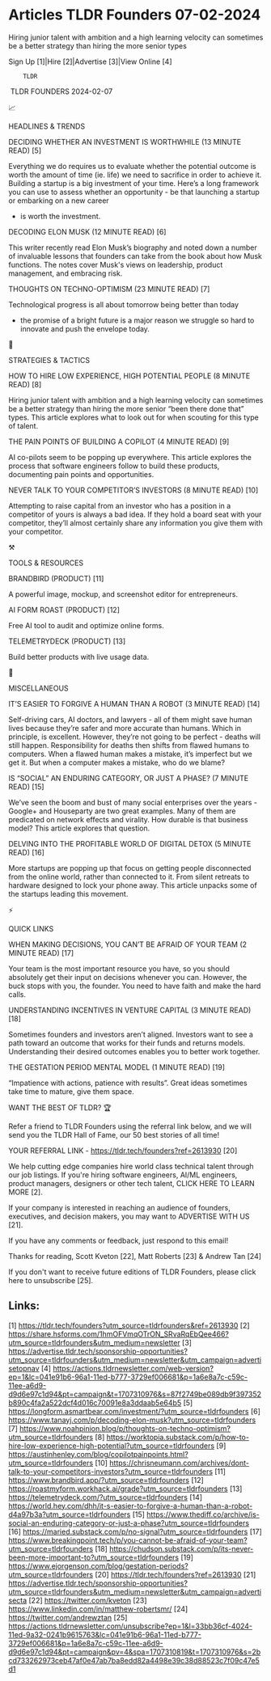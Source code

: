 # Articles TLDR Founders 07-02-2024

Hiring junior talent with ambition and a high learning velocity can
sometimes be a better strategy than hiring the more senior types  

Sign Up [1]|Hire [2]|Advertise [3]|View Online [4] 

		TLDR 

 TLDR FOUNDERS 2024-02-07

📈 

HEADLINES & TRENDS

 DECIDING WHETHER AN INVESTMENT IS WORTHWHILE (13 MINUTE READ) [5] 

 Everything we do requires us to evaluate whether the potential
outcome is worth the amount of time (ie. life) we need to sacrifice in
order to achieve it. Building a startup is a big investment of your
time. Here’s a long framework you can use to assess whether an
opportunity - be that launching a startup or embarking on a new career
- is worth the investment. 

 DECODING ELON MUSK (12 MINUTE READ) [6] 

 This writer recently read Elon Musk’s biography and noted down a
number of invaluable lessons that founders can take from the book
about how Musk functions. The notes cover Musk's views on leadership,
product management, and embracing risk. 

 THOUGHTS ON TECHNO-OPTIMISM (23 MINUTE READ) [7] 

 Technological progress is all about tomorrow being better than today
- the promise of a bright future is a major reason we struggle so hard
to innovate and push the envelope today. 

🧠 

STRATEGIES & TACTICS

 HOW TO HIRE LOW EXPERIENCE, HIGH POTENTIAL PEOPLE (8 MINUTE READ) [8]


 Hiring junior talent with ambition and a high learning velocity can
sometimes be a better strategy than hiring the more senior “been
there done that” types. This article explores what to look out for
when scouting for this type of talent. 

 THE PAIN POINTS OF BUILDING A COPILOT (4 MINUTE READ) [9] 

 AI co-pilots seem to be popping up everywhere. This article explores
the process that software engineers follow to build these products,
documenting pain points and opportunities. 

 NEVER TALK TO YOUR COMPETITOR’S INVESTORS (8 MINUTE READ) [10] 

 Attempting to raise capital from an investor who has a position in a
competitor of yours is always a bad idea. If they hold a board seat
with your competitor, they’ll almost certainly share any information
you give them with your competitor. 

⚒️ 

TOOLS & RESOURCES

 BRANDBIRD (PRODUCT) [11] 

 A powerful image, mockup, and screenshot editor for entrepreneurs. 

 AI FORM ROAST (PRODUCT) [12] 

 Free AI tool to audit and optimize online forms. 

 TELEMETRYDECK (PRODUCT) [13] 

 Build better products with live usage data. 

🎁 

MISCELLANEOUS

 IT’S EASIER TO FORGIVE A HUMAN THAN A ROBOT (3 MINUTE READ) [14] 

 Self-driving cars, AI doctors, and lawyers - all of them might save
human lives because they’re safer and more accurate than humans.
Which in principle, is excellent. However, they’re not going to be
perfect - deaths will still happen. Responsibility for deaths then
shifts from flawed humans to computers. When a flawed human makes a
mistake, it’s imperfect but we get it. But when a computer makes a
mistake, who do we blame? 

 IS “SOCIAL” AN ENDURING CATEGORY, OR JUST A PHASE? (7 MINUTE
READ) [15] 

 We’ve seen the boom and bust of many social enterprises over the
years - Google+ and Houseparty are two great examples. Many of them
are predicated on network effects and virality. How durable is that
business model? This article explores that question. 

 DELVING INTO THE PROFITABLE WORLD OF DIGITAL DETOX (5 MINUTE READ)
[16] 

 More startups are popping up that focus on getting people
disconnected from the online world, rather than connected to it. From
silent retreats to hardware designed to lock your phone away. This
article unpacks some of the startups leading this movement. 

⚡ 

QUICK LINKS

 WHEN MAKING DECISIONS, YOU CAN’T BE AFRAID OF YOUR TEAM (2 MINUTE
READ) [17] 

 Your team is the most important resource you have, so you should
absolutely get their input on decisions whenever you can. However, the
buck stops with you, the founder. You need to have faith and make the
hard calls. 

 UNDERSTANDING INCENTIVES IN VENTURE CAPITAL (3 MINUTE READ) [18] 

 Sometimes founders and investors aren’t aligned. Investors want to
see a path toward an outcome that works for their funds and returns
models. Understanding their desired outcomes enables you to better
work together. 

 THE GESTATION PERIOD MENTAL MODEL (1 MINUTE READ) [19] 

 “Impatience with actions, patience with results”. Great ideas
sometimes take time to mature, give them space. 

WANT THE BEST OF TLDR? 🏆

Refer a friend to TLDR Founders using the referral link below, and we
will send you the TLDR Hall of Fame, our 50 best stories of all time!

YOUR REFERRAL LINK - https://tldr.tech/founders?ref=2613930 [20]

 We help cutting edge companies hire world class technical talent
through our job listings. If you're hiring software engineers, AI/ML
engineers, product managers, designers or other tech talent, CLICK
HERE TO LEARN MORE [2]. 

If your company is interested in reaching an audience of founders,
executives, and decision makers, you may want to ADVERTISE WITH US
[21]. 

If you have any comments or feedback, just respond to this email! 

Thanks for reading, 
Scott Kveton [22], Matt Roberts [23] & Andrew Tan [24] 

If you don't want to receive future editions of TLDR Founders,
please click here to unsubscribe [25]. 

 

Links:
------
[1] https://tldr.tech/founders?utm_source=tldrfounders&ref=2613930
[2] https://share.hsforms.com/1hmOFVmqOTrON_SRvaRqEbQee466?utm_source=tldrfounders&utm_medium=newsletter
[3] https://advertise.tldr.tech/sponsorship-opportunities?utm_source=tldrfounders&utm_medium=newsletter&utm_campaign=advertisetopnav
[4] https://actions.tldrnewsletter.com/web-version?ep=1&lc=041e91b6-96a1-11ed-b777-3729ef006681&p=1a6e8a7c-c59c-11ee-a6d9-d9d6e97c1d94&pt=campaign&t=1707310976&s=87f2749be089db9f397352b890c4fa2a522dcf4d016c70091e8a3ddaab5e64b5
[5] https://longform.asmartbear.com/investment/?utm_source=tldrfounders
[6] https://www.tanayj.com/p/decoding-elon-musk?utm_source=tldrfounders
[7] https://www.noahpinion.blog/p/thoughts-on-techno-optimism?utm_source=tldrfounders
[8] https://worktopia.substack.com/p/how-to-hire-low-experience-high-potential?utm_source=tldrfounders
[9] https://austinhenley.com/blog/copilotpainpoints.html?utm_source=tldrfounders
[10] https://chrisneumann.com/archives/dont-talk-to-your-competitors-investors?utm_source=tldrfounders
[11] https://www.brandbird.app/?utm_source=tldrfounders
[12] https://roastmyform.workhack.ai/grade?utm_source=tldrfounders
[13] https://telemetrydeck.com/?utm_source=tldrfounders
[14] https://world.hey.com/dhh/it-s-easier-to-forgive-a-human-than-a-robot-d4a97b3a?utm_source=tldrfounders
[15] https://www.thediff.co/archive/is-social-an-enduring-category-or-just-a-phase?utm_source=tldrfounders
[16] https://maried.substack.com/p/no-signal?utm_source=tldrfounders
[17] https://www.breakingpoint.tech/p/you-cannot-be-afraid-of-your-team?utm_source=tldrfounders
[18] https://chudson.substack.com/p/its-never-been-more-important-to?utm_source=tldrfounders
[19] https://www.ejorgenson.com/blog/gestation-periods?utm_source=tldrfounders
[20] https://tldr.tech/founders?ref=2613930
[21] https://advertise.tldr.tech/sponsorship-opportunities?utm_source=tldrfounders&utm_medium=newsletter&utm_campaign=advertisecta
[22] https://twitter.com/kveton
[23] https://www.linkedin.com/in/matthew-robertsmr/
[24] https://twitter.com/andrewztan
[25] https://actions.tldrnewsletter.com/unsubscribe?ep=1&l=33bb36cf-4024-11ed-9a32-0241b9615763&lc=041e91b6-96a1-11ed-b777-3729ef006681&p=1a6e8a7c-c59c-11ee-a6d9-d9d6e97c1d94&pt=campaign&pv=4&spa=1707310819&t=1707310976&s=2bcd733262973ceb47af0e47ab7ba8edd82a4498e39c38d88523c7f09c47e5d1